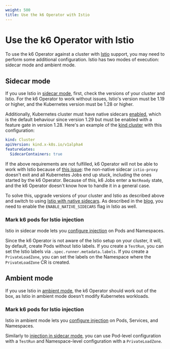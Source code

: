 ```yaml
---
weight: 500
title: Use the k6 Operator with Istio
---
```


# Use the k6 Operator with Istio

To use the k6 Operator against a cluster with [Istio](https://istio.io) support, you may need to perform some additional configuration. Istio has two modes of execution: sidecar mode and ambient mode.

## Sidecar mode

If you use Istio in [sidecar mode](https://istio.io/latest/docs/setup/), first, check the versions of your cluster and Istio. For the k6 Operator to work without issues, Istio's version must be 1.19 or higher, and the Kubernetes version must be 1.28 or higher.

Additionally, Kubernetes cluster must have native sidecars [enabled](https://kubernetes.io/docs/concepts/workloads/pods/sidecar-containers/), which is the default behaviour since version 1.29 but must be enabled with a feature gate in version 1.28. Here's an example of the [kind cluster](https://kind.sigs.k8s.io/) with this configuration:

```yaml
kind: Cluster
apiVersion: kind.x-k8s.io/v1alpha4
featureGates:
  SidecarContainers: true
```

If the above requirements are not fulfilled, k6 Operator will not be able to work with Istio because of [this issue](https://github.com/istio/istio/issues/11045): the non-native sidecar `istio-proxy` doesn't exit and all Kubernetes Jobs end up stuck, including the ones started by the k6 Operator. Because of this, k6 Jobs enter a `NotReady` state, and the k6 Operator doesn't know how to handle it in a general case.

To solve this, upgrade versions of your cluster and Istio as described above and switch to using [Istio with native sidecars](https://istio.io/latest/blog/2023/native-sidecars/). As described in the [blog](https://istio.io/latest/blog/2023/native-sidecars/#trying-it-out), you need to enable the `ENABLE_NATIVE_SIDECARS` flag in Istio as well.

### Mark k6 pods for Istio injection

Istio in sidecar mode lets you [configure injection](https://istio.io/latest/docs/setup/additional-setup/sidecar-injection/#controlling-the-injection-policy) on Pods and Namespaces.

Since the k6 Operator is not aware of the Istio setup on your cluster, it will, by default, create Pods without Istio labels. If you create a `TestRun`, you can set the Istio labels via `.spec.runner.metadata.labels`. If you create a `PrivateLoadZone`, you can set the labels on the Namespace where the `PrivateLoadZone` CR is created.

## Ambient mode

If you use Istio in [ambient mode](https://istio.io/latest/docs/ambient/), the k6 Operator should work out of the box, as Istio in ambient mode doesn't modify Kubernetes workloads.

### Mark k6 pods for Istio injection

Istio in ambient mode lets you [configure injection](https://istio.io/latest/docs/ambient/usage/add-workloads/#ambient-labels) on Pods, Services, and Namespaces.

Similarly to [injection in sidecar mode](#mark-k6-pods-for-istio-injection), you can use Pod-level configuration with a `TestRun` and Namespace-level configuration with a `PrivateLoadZone`.
